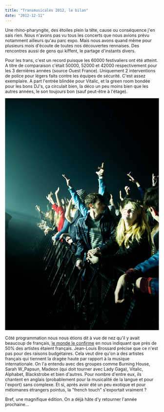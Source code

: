 ```yaml
---
title: "Transmusicales 2012, le bilan"
date: "2012-12-11"
---
```


Une rhino-pharyngite, des étoiles plein la tête, cause ou conséquence j'en sais rien. Nous n'avons pas vu tous les concerts que nous avions prévu notamment ailleurs qu'au parc expo. Mais nous avons quand même pour plusieurs mois d'écoute de toutes nos découvertes rennaises. Des rencontres aussi de gens qui kiffent, le partage d'instants divers.

Pour les trans, c'est un record puisque les 60000 festivaliers ont été atteint. A titre de comparaison c'était 50000, 52000 et 42000 respectivement pour les 3 dernières années (source Ouest France). Uniquement 2 interventions de police pour légers faits contre les équipes de sécurité. C'est assez exemplaire. A part l'entrée blindée pour Vitalic, et la green room bondée pour les bons DJ's, ça circulait bien, la déco un peu moins bien que les autres années, le son toujours bon (sauf peut-être à l'étage).

[![IMGP8935.jpg](images/8258586434_50d518801f_c.jpg)](http://www.flickr.com/photos/31719094@N04/8258586434/ "IMGP8935.jpg de bamthomas, sur Flickr")

Côté programmation nous nous étions dit à vue de nez qu'il y avait beaucoup de français, [le monde le confirme](http://www.lemonde.fr/culture/article/2012/12/10/des-groupes-francais-decomplexes-transfigurent-les-transmusicales_1804166_3246.html) en nous indiquant que près de 50% des artistes étaient français. Jean-Louis Brossard précise que ce n'est pas pour des raisons budgétaires. Cela veut dire qu'on a des artistes français qui tiennent la dragée haute par rapport à la musique internationale. On l'a entendu avec des groupes comme Burning House, Sarah W\_Papsun, Madeon (qui doit tourner avec Lady Gaga), Vitalic, Alphabet, Blackstrobe et bien d'autres. Pour nombre d'entre eux, ils chantent en anglais (probablement pour la musicalité de la langue et pour l'export) sans complexe. Et si, après avoir été un peu exotique et pour mélomanes étrangers pointus, la "french touch" s'exportait vraiment ?

Bref, une magnifique édition. On a déjà hâte d'y retourner l'année prochaine...
